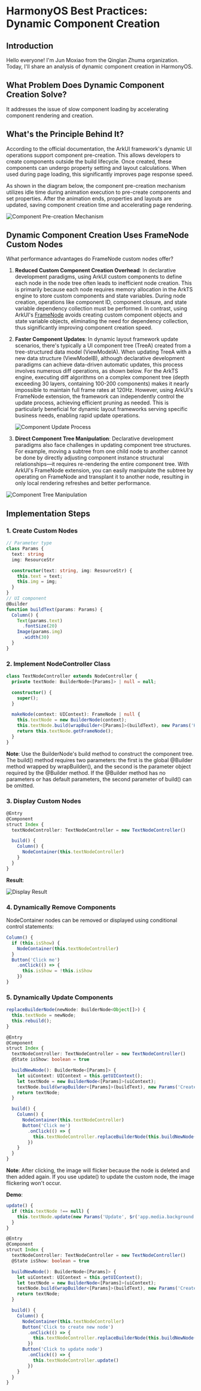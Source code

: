 # HarmonyOS Best Practices: Dynamic Component Creation

## Introduction

Hello everyone! I'm Jun Moxiao from the Qinglan Zhuma organization. Today, I'll share an analysis of dynamic component creation in HarmonyOS.

## What Problem Does Dynamic Component Creation Solve?

It addresses the issue of slow component loading by accelerating component rendering and creation.

## What's the Principle Behind It?

According to the official documentation, the ArkUI framework's dynamic UI operations support component pre-creation. This allows developers to create components outside the build lifecycle. Once created, these components can undergo property setting and layout calculations. When used during page loading, this significantly improves page response speed.

As shown in the diagram below, the component pre-creation mechanism utilizes idle time during animation execution to pre-create components and set properties. After the animation ends, properties and layouts are updated, saving component creation time and accelerating page rendering.

![Component Pre-creation Mechanism](https://img-1335237891.cos.ap-shanghai.myqcloud.com/%E9%B8%BF%E8%92%99%E6%9C%80%E4%BD%B3%E5%AE%9E%E8%B7%B5%E4%B9%8B%E7%BB%84%E4%BB%B6%E5%8A%A8%E6%80%81%E5%88%9B%E5%BB%BA%2F1.jpg)

## Dynamic Component Creation Uses FrameNode Custom Nodes

What performance advantages do FrameNode custom nodes offer?

1. **Reduced Custom Component Creation Overhead**: In declarative development paradigms, using ArkUI custom components to define each node in the node tree often leads to inefficient node creation. This is primarily because each node requires memory allocation in the ArkTS engine to store custom components and state variables. During node creation, operations like component ID, component closure, and state variable dependency collection must be performed. In contrast, using ArkUI's [FrameNode](https://developer.huawei.com/consumer/cn/doc/harmonyos-guides/arkts-user-defined-arktsnode-framenode) avoids creating custom component objects and state variable objects, eliminating the need for dependency collection, thus significantly improving component creation speed.

2. **Faster Component Updates**: In dynamic layout framework update scenarios, there's typically a UI component tree (TreeA) created from a tree-structured data model (ViewModelA). When updating TreeA with a new data structure (ViewModelB), although declarative development paradigms can achieve data-driven automatic updates, this process involves numerous diff operations, as shown below. For the ArkTS engine, executing diff algorithms on a complex component tree (depth exceeding 30 layers, containing 100-200 components) makes it nearly impossible to maintain full frame rates at 120Hz. However, using ArkUI's FrameNode extension, the framework can independently control the update process, achieving efficient pruning as needed. This is particularly beneficial for dynamic layout frameworks serving specific business needs, enabling rapid update operations.

   ![Component Update Process](https://img-1335237891.cos.ap-shanghai.myqcloud.com/%E9%B8%BF%E8%92%99%E6%9C%80%E4%BD%B3%E5%AE%9E%E8%B7%B5%E4%B9%8B%E7%BB%84%E4%BB%B6%E5%8A%A8%E6%80%81%E5%88%9B%E5%BB%BA%2F2.png)

3. **Direct Component Tree Manipulation**: Declarative development paradigms also face challenges in updating component tree structures. For example, moving a subtree from one child node to another cannot be done by directly adjusting component instance structural relationships—it requires re-rendering the entire component tree. With ArkUI's FrameNode extension, you can easily manipulate the subtree by operating on FrameNode and transplant it to another node, resulting in only local rendering refreshes and better performance.

![Component Tree Manipulation](https://img-1335237891.cos.ap-shanghai.myqcloud.com/%E9%B8%BF%E8%92%99%E6%9C%80%E4%BD%B3%E5%AE%9E%E8%B7%B5%E4%B9%8B%E7%BB%84%E4%BB%B6%E5%8A%A8%E6%80%81%E5%88%9B%E5%BB%BA%2F3.png)

## Implementation Steps

### 1. Create Custom Nodes

```typescript
// Parameter type
class Params {
  text: string
  img: ResourceStr

  constructor(text: string, img: ResourceStr) {
    this.text = text;
    this.img = img;
  }
}
// UI component
@Builder
function buildText(params: Params) {
  Column() {
    Text(params.text)
      .fontSize(20)
    Image(params.img)
      .width(30)
  }
}
```

### 2. Implement NodeController Class

```typescript
class TextNodeController extends NodeController {
  private textNode: BuilderNode<[Params]> | null = null;

  constructor() {
    super();
  }

  makeNode(context: UIContext): FrameNode | null {
    this.textNode = new BuilderNode(context);
    this.textNode.build(wrapBuilder<[Params]>(buildText), new Params('Hello', $r('app.media.startIcon')));
    return this.textNode.getFrameNode();
  }
}
```

**Note**: Use the BuilderNode's build method to construct the component tree. The build() method requires two parameters: the first is the global @Builder method wrapped by wrapBuilder(), and the second is the parameter object required by the @Builder method. If the @Builder method has no parameters or has default parameters, the second parameter of build() can be omitted.

### 3. Display Custom Nodes

```typescript
@Entry
@Component
struct Index {
  textNodeController: TextNodeController = new TextNodeController()

  build() {
    Column() {
      NodeContainer(this.textNodeController)
    }
  }
}
```

**Result**:

![Display Result](https://img-1335237891.cos.ap-shanghai.myqcloud.com/%E9%B8%BF%E8%92%99%E6%9C%80%E4%BD%B3%E5%AE%9E%E8%B7%B5%E4%B9%8B%E7%BB%84%E4%BB%B6%E5%8A%A8%E6%80%81%E5%88%9B%E5%BB%BA%2F4.jpg)

### 4. Dynamically Remove Components

NodeContainer nodes can be removed or displayed using conditional control statements:

```typescript
Column() {
  if (this.isShow) {
    NodeContainer(this.textNodeController)
  }
  Button('Click me')
    .onClick(() => {
      this.isShow = !this.isShow
    })
}
```

### 5. Dynamically Update Components

```typescript
replaceBuilderNode(newNode: BuilderNode<Object[]>) {
  this.textNode = newNode;
  this.rebuild();
}
```

```typescript
@Entry
@Component
struct Index {
  textNodeController: TextNodeController = new TextNodeController()
  @State isShow: boolean = true

  buildNewNode(): BuilderNode<[Params]> {
    let uiContext: UIContext = this.getUIContext();
    let textNode = new BuilderNode<[Params]>(uiContext);
    textNode.build(wrapBuilder<[Params]>(buildText), new Params('Create new node', $r('app.media.app_background')))
    return textNode;
  }

  build() {
    Column() {
      NodeContainer(this.textNodeController)
      Button('Click me')
        .onClick(() => {
          this.textNodeController.replaceBuilderNode(this.buildNewNode());
        })
    }
  }
}
```

**Note**: After clicking, the image will flicker because the node is deleted and then added again. If you use update() to update the custom node, the image flickering won't occur.

**Demo**:

```typescript
update() {
  if (this.textNode !== null) {
    this.textNode.update(new Params('Update', $r('app.media.background')));
  }
}
```

```typescript
@Entry
@Component
struct Index {
  textNodeController: TextNodeController = new TextNodeController()
  @State isShow: boolean = true

  buildNewNode(): BuilderNode<[Params]> {
    let uiContext: UIContext = this.getUIContext();
    let textNode = new BuilderNode<[Params]>(uiContext);
    textNode.build(wrapBuilder<[Params]>(buildText), new Params('Create new node', $r('app.media.app_background')))
    return textNode;
  }

  build() {
    Column() {
      NodeContainer(this.textNodeController)
      Button('Click to create new node')
        .onClick(() => {
          this.textNodeController.replaceBuilderNode(this.buildNewNode());
        })
      Button('Click to update node')
        .onClick(() => {
          this.textNodeController.update()
        })
    }
  }
}
```
        